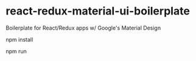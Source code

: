 # react-redux-material-ui-boilerplate
Boilerplate for React/Redux apps w/ Google's Material Design

npm install

npm run
